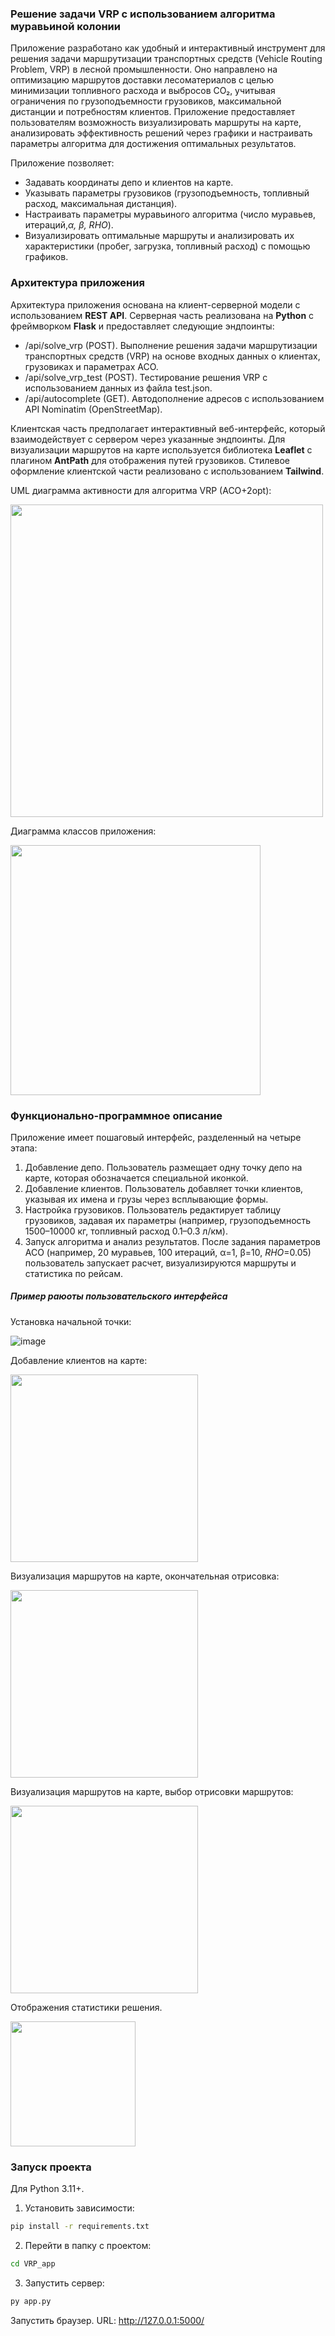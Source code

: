 ### Решение задачи VRP с использованием алгоритма муравьиной колонии
Приложение разработано как удобный и интерактивный инструмент для решения задачи маршрутизации транспортных средств (Vehicle Routing Problem, VRP) в лесной промышленности. 
Оно направлено на оптимизацию маршрутов доставки лесоматериалов с целью минимизации топливного расхода и выбросов CO₂, учитывая ограничения по грузоподъемности грузовиков, 
максимальной дистанции и потребностям клиентов. Приложение предоставляет пользователям возможность визуализировать маршруты на карте, анализировать эффективность решений через 
графики и настраивать параметры алгоритма для достижения оптимальных результатов.

Приложение позволяет:
-	Задавать координаты депо и клиентов на карте. 
-	Указывать параметры грузовиков (грузоподъемность, топливный расход, максимальная дистанция). 
-	Настраивать параметры муравьиного алгоритма (число муравьев, итераций,_α, β, RHO_). 
-	Визуализировать оптимальные маршруты и анализировать их характеристики (пробег, загрузка, топливный расход) с помощью графиков. 



### Архитектура приложения 

Архитектура приложения основана на клиент-серверной модели с использованием **REST API**. Серверная часть реализована на **Python** с фреймворком **Flask** и предоставляет следующие эндпоинты:
- /api/solve_vrp (POST). Выполнение решения задачи маршрутизации транспортных средств (VRP) на основе входных данных о клиентах, грузовиках и параметрах ACO.
- /api/solve_vrp_test (POST). Тестирование решения VRP с использованием данных из файла test.json.
- /api/autocomplete (GET). Автодополнение адресов с использованием API Nominatim (OpenStreetMap).

Клиентская часть предполагает интерактивный веб-интерфейс, который взаимодействует с сервером через указанные эндпоинты. 
Для визуализации маршрутов на карте используется библиотека **Leaflet** с плагином **AntPath** для отображения путей грузовиков. 
Стилевое оформление клиентской части реализовано с использованием **Tailwind**.

UML диаграмма активности для алгоритма VRP (ACO+2opt):

<img src="https://github.com/user-attachments/assets/4e05abcd-d111-42c7-911d-f32c6153f730"  widht="400" height="500" /> 

Диаграмма классов приложения:

<img src="https://github.com/user-attachments/assets/87c5ec11-9048-4812-9c09-37c55bc69ab8"  widht="300" height="400" /> 

### Функционально-программное описание
Приложение имеет пошаговый интерфейс, разделенный на четыре этапа:
1.	Добавление депо. Пользователь размещает одну точку депо на карте, которая обозначается специальной иконкой. 
2.	Добавление клиентов. Пользователь добавляет точки клиентов, указывая их имена и грузы через всплывающие формы. 
3.	Настройка грузовиков. Пользователь редактирует таблицу грузовиков, задавая их параметры (например, грузоподъемность 1500–10000 кг, топливный расход 0.1–0.3 л/км). 
4.	Запуск алгоритма и анализ результатов. После задания параметров ACO (например, 20 муравьев, 100 итераций, α=1, β=10, _RHO_=0.05) пользователь запускает расчет,
   визуализируются маршруты и статистика по рейсам.
##### Пример раюоты пользовательского интерфейса 
Установка начальной точки:

![image](https://github.com/user-attachments/assets/50ad0c42-b424-448d-84a6-d35d871e3705)



Добавление клиентов на карте:

<img src="https://github.com/user-attachments/assets/a9ddcc89-1246-4dbb-bfcf-0ea83e7e9a77"  widht="300" height="300" /> 

Визуализация маршрутов на карте, окончательная отрисовка:

<img src="https://github.com/user-attachments/assets/c1c64cbe-1baf-43c5-821c-a24f224e7205"  widht="300" height="300" /> 


Визуализация маршрутов на карте, выбор отрисовки маршрутов:

<img src="https://github.com/user-attachments/assets/cef5af55-3d67-49ef-9065-7a7dab3edb35"  widht="300" height="300" /> 


Отображения статистики решения.

<img src="https://github.com/user-attachments/assets/4a0734bd-b9da-4c2d-abe2-1451d49caea3"  widht="200" height="200" /> 


### Запуск проекта
Для Python 3.11+.
1. Установить зависимости:
``` cmd
pip install -r requirements.txt
```
2. Перейти в папку с проектом:
```cmd
cd VRP_app
```
3. Запустить сервер:
```cmd
py app.py
```
Запустить браузер. URL: http://127.0.0.1:5000/
